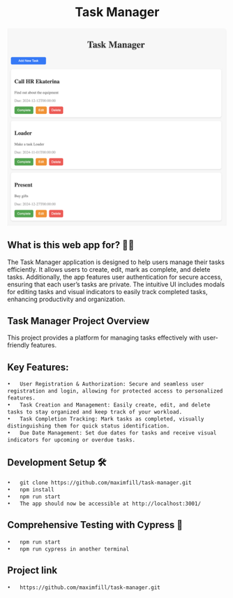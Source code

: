 <h1 style="text-align: center;">Task Manager</h1>

![](/src/Снимок%20экрана%202024-10-30%20в%2017.16.53.png)

## What is this web app for? 🤷‍♀️

The Task Manager application is designed to help users manage their tasks efficiently. It allows users to create, edit, mark as complete, and delete tasks. Additionally, the app features user authentication for secure access, ensuring that each user’s tasks are private. The intuitive UI includes modals for editing tasks and visual indicators to easily track completed tasks, enhancing productivity and organization.

## Task Manager Project Overview

This project provides a platform for managing tasks effectively with user-friendly features.

## Key Features:

    •	User Registration & Authorization: Secure and seamless user registration and login, allowing for protected access to personalized features.
    •	Task Creation and Management: Easily create, edit, and delete tasks to stay organized and keep track of your workload.
    •	Task Completion Tracking: Mark tasks as completed, visually distinguishing them for quick status identification.
    •	Due Date Management: Set due dates for tasks and receive visual indicators for upcoming or overdue tasks.

## Development Setup 🛠

    •	git clone https://github.com/maximfill/task-manager.git
    •	npm install
    •	npm run start
    •	The app should now be accessible at http://localhost:3001/

## Comprehensive Testing with Cypress 🚥

    •	npm run start
    •	npm run cypress in another terminal

## Project link

    •	https://github.com/maximfill/task-manager.git
